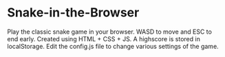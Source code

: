 # Snake-in-the-Browser
Play the classic snake game in your browser. WASD to move and ESC to end early. Created using HTML + CSS + JS. A highscore is stored in localStorage. Edit the config.js file to change various settings of the game.

